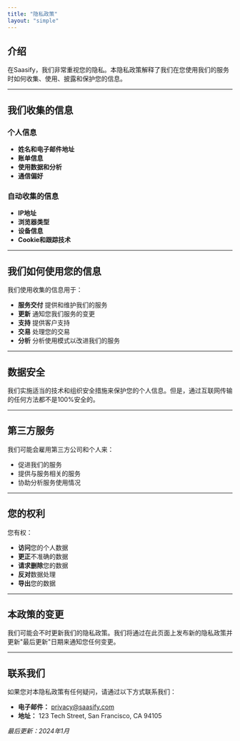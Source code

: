 ```yaml
---
title: "隐私政策"
layout: "simple"
---
```


## 介绍

在Saasify，我们非常重视您的隐私。本隐私政策解释了我们在您使用我们的服务时如何收集、使用、披露和保护您的信息。

---

## 我们收集的信息

### 个人信息

* **姓名和电子邮件地址**
* **账单信息**
* **使用数据和分析**
* **通信偏好**

### 自动收集的信息

* **IP地址**
* **浏览器类型**
* **设备信息**
* **Cookie和跟踪技术**

---

## 我们如何使用您的信息

我们使用收集的信息用于：

* **服务交付**
  提供和维护我们的服务
* **更新**
  通知您我们服务的变更
* **支持**
  提供客户支持
* **交易**
  处理您的交易
* **分析**
  分析使用模式以改进我们的服务

---

## 数据安全

我们实施适当的技术和组织安全措施来保护您的个人信息。但是，通过互联网传输的任何方法都不是100%安全的。

---

## 第三方服务

我们可能会雇用第三方公司和个人来：

* 促进我们的服务
* 提供与服务相关的服务
* 协助分析服务使用情况

---

## 您的权利

您有权：

* **访问**您的个人数据
* **更正**不准确的数据
* **请求删除**您的数据
* **反对**数据处理
* **导出**您的数据

---

## 本政策的变更

我们可能会不时更新我们的隐私政策。我们将通过在此页面上发布新的隐私政策并更新"最后更新"日期来通知您任何变更。

---

## 联系我们

如果您对本隐私政策有任何疑问，请通过以下方式联系我们：

* **电子邮件：** privacy@saasify.com
* **地址：** 123 Tech Street, San Francisco, CA 94105

*最后更新：2024年1月*
